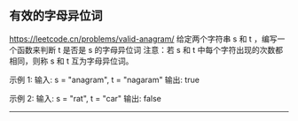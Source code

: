 ## 有效的字母异位词
https://leetcode.cn/problems/valid-anagram/
给定两个字符串 s 和 t ，编写一个函数来判断 t 是否是 s 的字母异位词
注意：若 s 和 t 中每个字符出现的次数都相同，则称 s 和 t 互为字母异位词。

示例 1:
输入: s = "anagram", t = "nagaram"
输出: true

示例 2:
输入: s = "rat", t = "car"
输出: false

***************************************************************************************************
